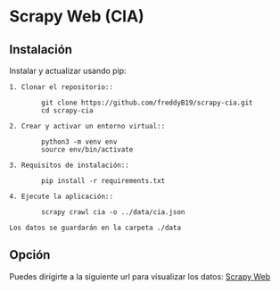 # Scrapy Web (CIA)

## Instalación

Instalar y actualizar usando pip:
```
1. Clonar el repositorio::

        git clone https://github.com/freddyB19/scrapy-cia.git
        cd scrapy-cia

2. Crear y activar un entorno virtual::

        python3 -m venv env
        source env/bin/activate

3. Requisitos de instalación::

        pip install -r requirements.txt

4. Ejecute la aplicación::
        
        scrapy crawl cia -o ../data/cia.json

Los datos se guardarán en la carpeta ./data
```

## Opción
Puedes dirigirte a la siguiente url para visualizar los datos: [Scrapy Web](https://web-scrapy-cia.vercel.app/)
